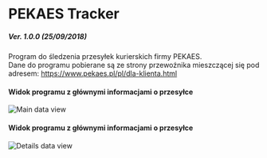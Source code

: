 # PEKAES Tracker
##### Ver. 1.0.0 (25/09/2018)

Program do śledzenia przesyłek kurierskich firmy PEKAES.  
Dane do programu pobierane są ze strony przewoźnika mieszczącej się pod adresem: https://www.pekaes.pl/pl/dla-klienta.html

#### Widok programu z głównymi informacjami o przesyłce
![Main data view](https://image.ibb.co/fwovHU/PEKAESTracker_details_data_view.jpg)

#### Widok programu z głównymi informacjami o przesyłce
![Details data view](https://image.ibb.co/i2kLj9/PEKAESTracker_main_data_view.jpg)
